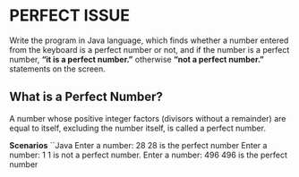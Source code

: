 # PERFECT ISSUE
Write the program in Java language, which finds whether a number entered from the keyboard is a perfect number or not, and if the number is a perfect number, **“it is a perfect number.”** otherwise **“not a perfect number.”** statements on the screen.

## What is a Perfect Number?
A number whose positive integer factors (divisors without a remainder) are equal to itself, excluding the number itself, is called a perfect number.

**Scenarios**
``Java
Enter a number: 28
28 is the perfect number
Enter a number: 1
1 is not a perfect number.
Enter a number: 496
496 is the perfect number
```